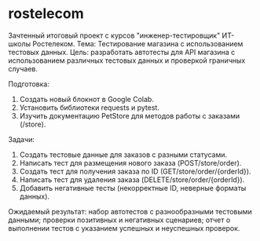 # rostelecom
Зачтенный итоговый проект с курсов "инженер-тестировщик" ИТ-школы Ростелеком.
Тема: Тестирование магазина с использованием тестовых данных. Цель: разработать автотесты для API магазина с использованием различных тестовых данных и проверкой граничных случаев.

Подготовка:
1. Создать новый блокнот в Google Colab.
2. Установить библиотеки requests и pytest.
3. Изучить документацию PetStore для методов работы с заказами (/store).

Задачи:
1. Создать тестовые данные для заказов с разными статусами.
2. Написать тест для размещения нового заказа (POST/store/order).
3. Создать тест для получения заказа по ID (GET/store/order/{orderId}).
4. Написать тест для удаления заказа (DELETE/store/order/{orderId}).
5. Добавить негативные тесты (некорректные ID, неверные форматы данных).

Ожидаемый результат: набор автотестов с разнообразными тестовыми данными; проверки позитивных и негативных сценариев; отчет о выполнении тестов с указанием успешных и неуспешных проверок.
